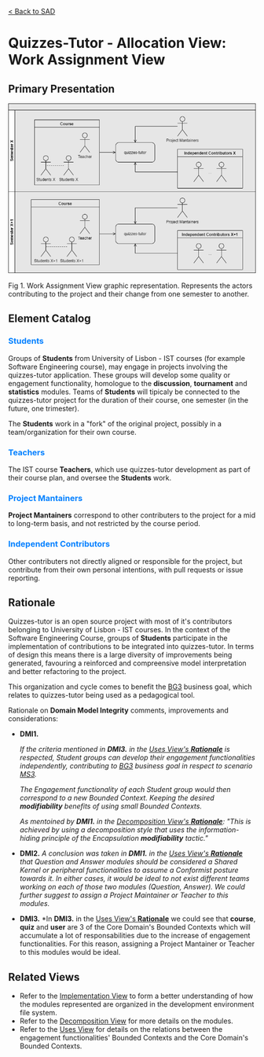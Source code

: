 [< Back to SAD](SAD.md)

# Quizzes-Tutor - Allocation View: Work Assignment View

## Primary Presentation

<img src="pictures/Work Assignment View.png" width="900" >

Fig 1. Work Assignment View graphic representation. Represents the actors contributing to the project and their change from one semester to another.

## Element Catalog


### <span style="color:#0080ff">Students</span>
Groups of **Students** from University of Lisbon - IST courses (for example Software Engineering course), may engage in projects involving the quizzes-tutor application. These groups will develop some quality or engagement functionality, homologue to the **discussion**, **tournament** and **statistics** modules. Teams of **Students** will tipicaly be connected to the quizzes-tutor project for the duration of their course, one semester (in the future, one trimester).

The **Students** work in a "fork" of the original project, possibly in a team/organization for their own course.


### <span style="color:#0080ff">Teachers</span>
The IST course **Teachers**, which use quizzes-tutor development as part of their course plan, and oversee the **Students** work.


### <span style="color:#0080ff">Project Mantainers</span>
**Project Mantainers** correspond to other contributers to the project for a mid to long-term basis, and not restricted by the course period.


### <span style="color:#0080ff">Independent Contributors</span>
Other contributers not directly aligned or responsible for the project, but contribute from their own personal intentions, with pull requests or issue reporting.


## Rationale


Quizzes-tutor is an open source project with most of it's contributors belonging to University of Lisbon - IST courses.
In the context of the Software Engineering Course, groups of **Students** participate in the implementation of contributions to be integrated into quizzes-tutor.
In terms of design this means there is a large diversity of improvements being generated, favouring a reinforced and compreensive model interpretation and better refactoring to the project.

This organization and cycle comes to benefit the [BG3](system_overview.md#business-goals) business goal, which relates to quizzes-tutor being used as a pedagogical tool.



Rationale on **Domain Model Integrity** comments, improvements and considerations:

- **DMI1.** 

    *If the criteria mentioned in **DMI3.** in the [Uses View's **Rationale**](module_view_uses.md#rationale) is respected, Student groups can develop their engagement functionalities independently, contributing to [BG3](system_overview.md#business-goals) business goal in respect to scenario [MS3](system_overview.md#modifiability).*

    *The Engagement functionality of each Student group would then correspond to a new Bounded Context. Keeping the desired **modifiability** benefits of using small Bounded Contexts.*

    *As mentoined by **DMI1.** in the [Decomposition View's **Rationale**](module_view_decomposition.md#rationale): "This is achieved by using a decomposition style that uses the information-hiding principle of the Encapsulation **modifiability** tactic."*


- **DMI2.** 
    *A conclusion was taken in **DMI1.** in the [Uses View's **Rationale**](module_view_uses.md#rationale) that Question and Answer modules should be considered a Shared Kernel or peripheral functionalities to assume a Conformist posture towards it. In either cases, it would be ideal to not exist different teams working on each of those two modules (Question, Answer). We could further suggest to assign a Project Maintainer or Teacher to this modules.*

- **DMI3.** 
    *In **DMI3.** in the [Uses View's **Rationale**](module_view_uses.md#rationale) we could see that **course**, **quiz** and **user** are 3 of the Core Domain's Bounded Contexts which will accumulate a lot of responsabilities due to the increase of engagement functionalities. For this reason, assigning a Project Mantainer or Teacher to this modules would be ideal.


## Related Views

- Refer to the [Implementation View](allocation_view_implementation.md) to form a better understanding of how the modules represented are organized in the development environment file system.
- Refer to the [Decomposition View](module_view_decomposition.md) for more details on the modules.
- Refer to the [Uses View](module_view_uses.md) for details on the relations between the engagement functionalities' Bounded Contexts and the Core Domain's Bounded Contexts.

